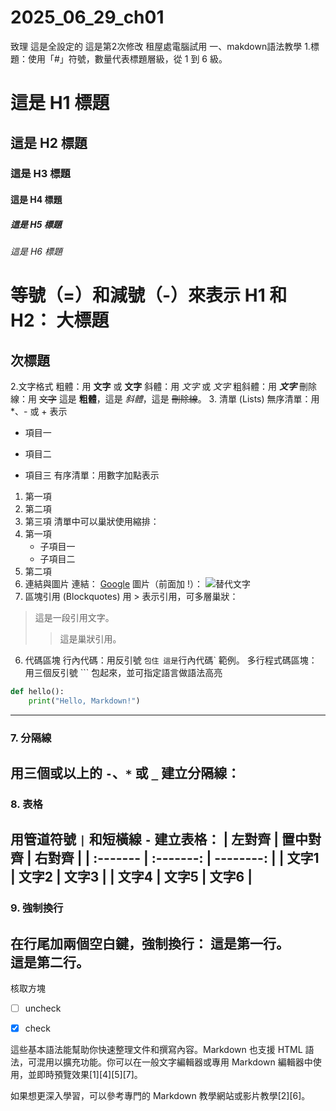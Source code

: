 # 2025_06_29_ch01
致理
這是全設定的
這是第2次修改
租屋處電腦試用
一、makdown語法教學
1.標題：使用「#」符號，數量代表標題層級，從 1 到 6 級。
# 這是 H1 標題
## 這是 H2 標題
### 這是 H3 標題
#### 這是 H4 標題
##### 這是 H5 標題
###### 這是 H6 標題
等號（=）和減號（-）來表示 H1 和 H2：
大標題
=======

次標題
-------
2.文字格式
粗體：用 **文字** 或 __文字__
斜體：用 *文字* 或 _文字_
粗斜體：用 ***文字***
刪除線：用 ~~文字~~
這是 **粗體**，這是 *斜體*，這是 ~~刪除線~~。
3. 清單 (Lists)
無序清單：用 *、- 或 + 表示
* 項目一
- 項目二
+ 項目三
有序清單：用數字加點表示
1. 第一項
2. 第二項
3. 第三項
清單中可以巢狀使用縮排：
1. 第一項
   * 子項目一
   * 子項目二
2. 第二項
4. 連結與圖片
連結：
[Google](https://www.google.com)
圖片（前面加 !）：
![替代文字](https://example.com/image.png)
5. 區塊引用 (Blockquotes)
用 > 表示引用，可多層巢狀：
> 這是一段引用文字。
> > 這是巢狀引用。
6. 代碼區塊
行內代碼：用反引號 ` 包住
這是 `行內代碼` 範例。
多行程式碼區塊：用三個反引號 ``` 包起來，並可指定語言做語法高亮

```python
def hello():
    print("Hello, Markdown!")
```
---

### 7. 分隔線
用三個或以上的 `-`、`*` 或 `_` 建立分隔線：
---

### 8. 表格
用管道符號 `|` 和短橫線 `-` 建立表格：
| 左對齊   | 置中對齊  | 右對齊    |
| :------- | :-------: | --------: |
| 文字1    | 文字2     | 文字3     |
| 文字4    | 文字5     | 文字6     |
---

### 9. 強制換行
在行尾加兩個空白鍵，強制換行：
這是第一行。  
這是第二行。
---
核取方塊
 - [ ] uncheck
 - [x] check


這些基本語法能幫助你快速整理文件和撰寫內容。Markdown 也支援 HTML 語法，可混用以擴充功能。你可以在一般文字編輯器或專用 Markdown 編輯器中使用，並即時預覽效果[1][4][5][7]。

如果想更深入學習，可以參考專門的 Markdown 教學網站或影片教學[2][6]。